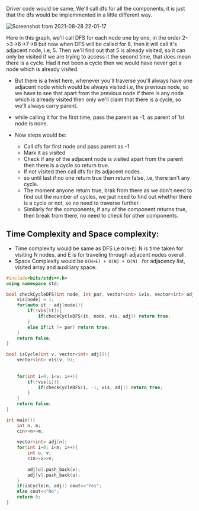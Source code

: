 Driver code would be same, We'll call dfs for all the components, it is just that the dfs would be implemmented in a little different way.

![Screenshot from 2021-08-28 22-01-17](https://user-images.githubusercontent.com/42698268/131224654-c41e11fb-ecac-4a3d-9540-63349d77cf15.png)


Here in this graph, we'll call DFS for each node one by one, in the order 2->3->6->7->8 but now when DFS will be called for 8, then it will call it's adjacent node, i.e, 5. Then we'll find out that 5 is already visited, so it can only be visited if we are trying to access it the second time, that does mean there is a cycle. Had it not been a cycle then we would have never got a node which is already visited.

* But there is a twist here, whenever you'll traverse you'll always have one adjacent node which would be always visited i.e, the previous node, so we have to see that apart from the previous node if there is any node which is already visited then only we'll claim that there is a cycle, so we'll always carry parent.

* while calling it for the first time, pass the parent as -1, as parent of 1st node is none.
* Now steps would be:
    * Call dfs for first node and pass parent as -1
    * Mark it as visited
    * Check if any of the adjacent node is visited apart from the parent then there is a cycle so return true.
    * If not visited then call dfs for its adjacent nodes.
    * so until last if no one return true then return false, i.e, there isn't any cycle.
    * The moment anyone return true, brak from there as we don't need to find out the number of cycles, we jsut need to find out whether there is a cycle or not, so no need to traverse further.
    * Similarly for the components, if any of the component returns true, then break from there, no need to check for other components.

## Time Complexity and Space complexity:
* Time complexity would be same as DFS i,e ``` O(N+E) ``` N is time taken for visiting N nodes, and E is for traveling through adjacent nodes overall.
* Space Complexity would be ```O(N+E) + O(N) + O(N) ```  for adjacency list, visited array and auxilliary space.

```cpp
#include<bits/stdc++.h>
using namespace std;

bool checkCycleDFS(int node, int par, vector<int> &vis, vector<int> adj[]){
    vis[node] = 1;
    for(auto it : adj[node]){
        if(!vis[it]){
            if(checkCycleDFS(it, node, vis, adj)) return true;
        }
        else if(it != par) return true;
    }
    return false;
}

bool isCycle(int v, vector<int> adj[]){
    vector<int> vis(v, 0);
    
    
    for(int i=0; i<v; i++){
        if(!vis[i]){
            if(checkCycleDFS(i, -1, vis, adj)) return true;
        }
    }
    return false;
}

int main(){
    int n, m;
    cin>>n>>m;
    
    vector<int> adj[n];
    for(int i=0; i<m; i++){
        int u, v;
        cin>>u>>v;
        
        adj[u].push_back(v);
        adj[v].push_back(u);
    }
    if(isCycle(n, adj)) cout<<"Yes";
    else cout<<"No";
    return 0;
}
```
